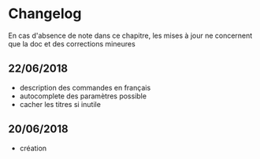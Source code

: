# Changelog

En cas d'absence de note dans ce chapitre, les mises à jour ne concernent que la doc et des corrections mineures

## 22/06/2018
- description des commandes en français
- autocomplete des paramètres possible 
- cacher les titres si inutile


## 20/06/2018
- création
